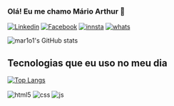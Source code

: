 
### Olá! Eu me chamo Mário Arthur 👋

[![Linkedin]( https://img.shields.io/badge/LinkedIn-0077B5?style=for-the-badge&logo=linkedin&logoColor=white)](https://www.linkedin.com/in/marioarthurmatsuoka/)
[![Facebook]( https://img.shields.io/badge/Facebook-1877F2?style=for-the-badge&logo=facebook&logoColor=white)](https://www.facebook.com/marioarthur.santosmatsuoka)
[![innsta](https://img.shields.io/badge/Instagram-E4405F?style=for-the-badge&logo=instagram&logoColor=white )](https://www.instagram.com/marioarthurmatsuoka/)
[![whats](https://img.shields.io/badge/WhatsApp-25D366?style=for-the-badge&logo=whatsapp&logoColor=white )](https://bit.ly/3FoeDXl )

![mar1o1's GitHub stats](https://github-readme-stats.vercel.app/api?username=mar1o1&show_icons=true&theme=cobalt)

 ## Tecnologias que eu uso no meu dia
[![Top Langs](https://github-readme-stats.vercel.app/api/top-langs/?username=mar1o1&layout=compact)](https://github.com/anuraghazra/github-readme-stats)

<div style="display: inline_block">
  <img align="center" alt="html5" src="https://img.shields.io/badge/HTML5-E34F26?style=for-the-badge&logo=html5&logoColor=white" />
  <img align="center" alt="css" src="https://img.shields.io/badge/CSS3-1572B6?style=for-the-badge&logo=css3&logoColor=white" />
  <img align="center" alt="js" src="https://img.shields.io/badge/JavaScript-F7DF1E?style=for-the-badge&logo=javascript&logoColor=black" />
 </div><br/>